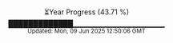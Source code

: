 <p align="center">
⏳Year Progress (43.71 %) <br>
█████████████▁▁▁▁▁▁▁▁▁▁▁▁▁▁▁▁▁ <br>
<sub>Updated: Mon, 09 Jun 2025 12:50:06 GMT</sub>
</p>

